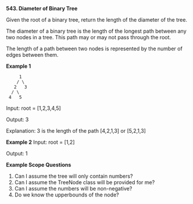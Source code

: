 **543. Diameter of Binary Tree**

Given the root of a binary tree, return the length of the diameter of the tree.

The diameter of a binary tree is the length of the longest path between any two nodes in a tree. This path may or may not pass through the root.

The length of a path between two nodes is represented by the number of edges between them.

**Example 1**

         1
        / \
       2   3
      / \
     4   5

Input: root = [1,2,3,4,5]

Output: 3

Explanation: 3 is the length of the path [4,2,1,3] or [5,2,1,3]

**Example 2**
Input: root = [1,2]

Output: 1

**Example Scope Questions**

1. Can I assume the tree will only contain numbers?
2. Can I assume the TreeNode class will be provided for me?
3. Can I assume the numbers will be non-negative?
4. Do we know the upperbounds of the node?